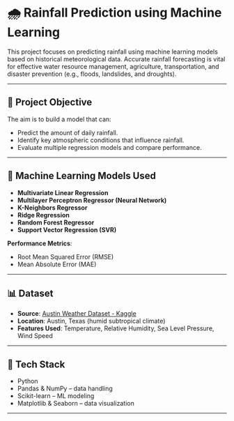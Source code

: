 # 🌧️ Rainfall Prediction using Machine Learning

This project focuses on predicting rainfall using machine learning models based on historical meteorological data. Accurate rainfall forecasting is vital for effective water resource management, agriculture, transportation, and disaster prevention (e.g., floods, landslides, and droughts).

---

## 📌 Project Objective

The aim is to build a model that can:
- Predict the amount of daily rainfall.
- Identify key atmospheric conditions that influence rainfall.
- Evaluate multiple regression models and compare performance.

---

## 🧠 Machine Learning Models Used

- **Multivariate Linear Regression**
- **Multilayer Perceptron Regressor (Neural Network)**
- **K-Neighbors Regressor**
- **Ridge Regression**
- **Random Forest Regressor**
- **Support Vector Regression (SVR)**

**Performance Metrics**:
- Root Mean Squared Error (RMSE)
- Mean Absolute Error (MAE)

---

## 📊 Dataset

- **Source**: [Austin Weather Dataset - Kaggle](https://www.kaggle.com/datasets/grubenm/austin-weather)
- **Location**: Austin, Texas (humid subtropical climate)
- **Features Used**: Temperature, Relative Humidity, Sea Level Pressure, Wind Speed

---

## 🧰 Tech Stack

- Python
- Pandas & NumPy – data handling
- Scikit-learn – ML modeling
- Matplotlib & Seaborn – data visualization

---


